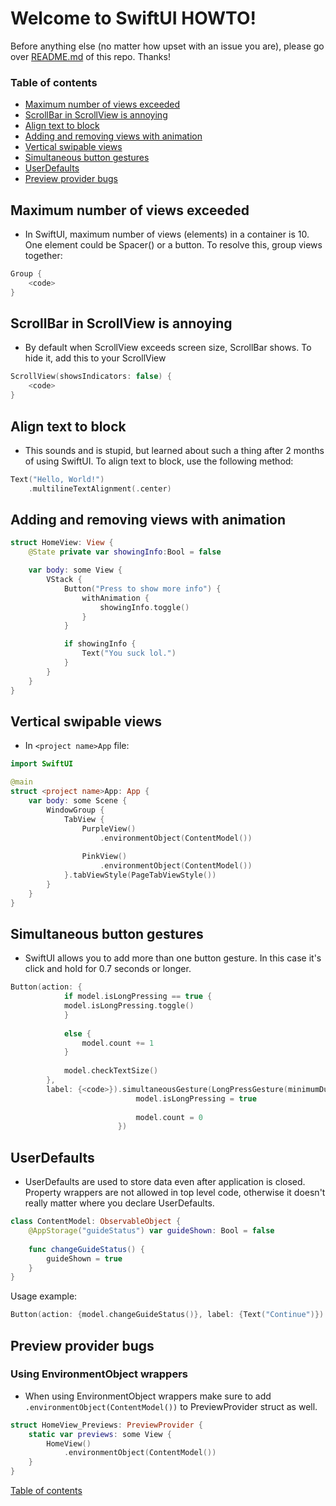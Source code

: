 # Welcome to SwiftUI HOWTO! 

Before anything else (no matter how upset with an issue you are), please go over <a href="https://github.com/scraptechguy/IssuesEncoutered/blob/main/README.md" target="_blank">README.md</a> of this repo. Thanks! 

### Table of contents

+ <a href="https://github.com/scraptechguy/IssuesEncoutered/blob/main/Programming%20languages/Swift/SwiftUI/HOWTO.md#maximum-number-of-views-exceeded">Maximum number of views exceeded</a>
+ <a href="https://github.com/scraptechguy/IssuesEncoutered/blob/main/Programming%20languages/Swift/SwiftUI/HOWTO.md#scrollbar-in-scrollview-is-annoying">ScrollBar in ScrollView is annoying</a>
+ <a href="https://github.com/scraptechguy/IssuesEncoutered/blob/main/Programming%20languages/Swift/SwiftUI/HOWTO.md#align-text-to-block">Align text to block</a>
+ <a href="https://github.com/scraptechguy/IssuesEncoutered/blob/main/Programming%20languages/Swift/SwiftUI/HOWTO.md#adding-and-removing-views-with-animation">Adding and removing views with animation</a>
+ <a href="https://github.com/scraptechguy/IssuesEncoutered/blob/main/Programming%20languages/Swift/SwiftUI/HOWTO.md#vertical-swipable-views">Vertical swipable views</a>
+ <a href="https://github.com/scraptechguy/IssuesEncoutered/blob/main/Programming%20languages/Swift/SwiftUI/HOWTO.md#simultaneous-button-gestures">Simultaneous button gestures</a>
+ <a href="https://github.com/scraptechguy/IssuesEncoutered/blob/main/Programming%20languages/Swift/SwiftUI/HOWTO.md#userdefaults">UserDefaults</a>
+ <a href="https://github.com/scraptechguy/IssuesEncoutered/blob/main/Programming%20languages/Swift/SwiftUI/HOWTO.md#preview-provider-bugs">Preview provider bugs</a>


## Maximum number of views exceeded 

+ In SwiftUI, maximum number of views (elements) in a container is 10. One element could be Spacer() or a button. To resolve this, group views together:

```swift
Group {
    <code>
}
```

## ScrollBar in ScrollView is annoying 

+ By default when ScrollView exceeds screen size, ScrollBar shows. To hide it, add this to your ScrollView

```swift
ScrollView(showsIndicators: false) {
    <code>
}
```


## Align text to block

+ This sounds and is stupid, but learned about such a thing after 2 months of using SwiftUI. To align text to block, use the following method:

```swift
Text("Hello, World!")
    .multilineTextAlignment(.center)
```


## Adding and removing views with animation

```swift
struct HomeView: View {
    @State private var showingInfo:Bool = false

    var body: some View {
        VStack {
            Button("Press to show more info") {
                withAnimation {
                    showingInfo.toggle()
                }
            }

            if showingInfo {
                Text("You suck lol.")
            }
        }
    }
}
```


## Vertical swipable views

+ In `<project name>App` file:

```swift
import SwiftUI

@main
struct <project name>App: App {
    var body: some Scene {
        WindowGroup {
            TabView {
                PurpleView()
                    .environmentObject(ContentModel())
                    
                PinkView()
                    .environmentObject(ContentModel())
            }.tabViewStyle(PageTabViewStyle())
        }
    }
}
```


## Simultaneous button gestures

+ SwiftUI allows you to add more than one button gesture. In this case it's click and hold for 0.7 seconds or longer. 

```swift
Button(action: {
            if model.isLongPressing == true {
            model.isLongPressing.toggle()
            }
                        
            else {
                model.count += 1
            }
                
            model.checkTextSize()
        },
        label: {<code>}).simultaneousGesture(LongPressGesture(minimumDuration: 0.7).onEnded { _ in
                            model.isLongPressing = true
                    
                            model.count = 0
                        })
```


## UserDefaults

+ UserDefaults are used to store data even after application is closed. Property wrappers are not allowed in top level code, otherwise it doesn't really matter where you declare UserDefaults.

```swift
class ContentModel: ObservableObject {
    @AppStorage("guideStatus") var guideShown: Bool = false
    
    func changeGuideStatus() {
        guideShown = true
    }
}
```

Usage example:

```swift
Button(action: {model.changeGuideStatus()}, label: {Text("Continue")})
```


## Preview provider bugs

### Using EnvironmentObject wrappers

+ When using EnvironmentObject wrappers make sure to add `.environmentObject(ContentModel())` to PreviewProvider struct as well. 

```swift
struct HomeView_Previews: PreviewProvider {
    static var previews: some View {
        HomeView()
            .environmentObject(ContentModel())
    }
}
```


<a href="https://github.com/scraptechguy/IssuesEncoutered/blob/main/Programming%20languages/Swift/SwiftUI/HOWTO.md#welcome-to-swiftui-howto">Table of contents</a>
